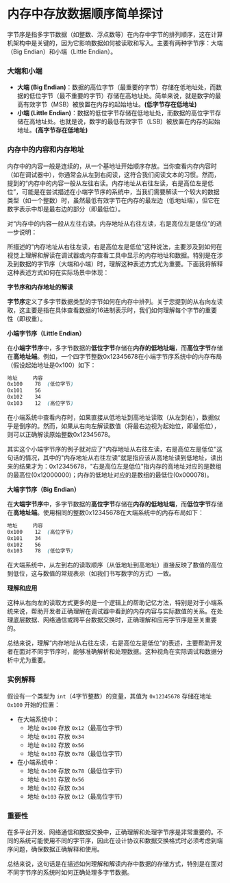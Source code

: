 # 内存中存放数据顺序简单探讨

字节序是指多字节数据（如整数、浮点数等）在内存中字节的排列顺序，这在计算机架构中是关键的，因为它影响数据如何被读取和写入。主要有两种字节序：大端（Big Endian）和小端（Little Endian）。

### 大端和小端

- **大端 (Big Endian)**：数据的高位字节（最重要的字节）存储在低地址处，而数据的低位字节（最不重要的字节）存储在高地址处。简单来说，就是数字的最高有效字节（MSB）被放置在内存的起始地址。**(低字节存在低地址)**
- **小端 (Little Endian)**：数据的低位字节存储在低地址处，而数据的高位字节存储在高地址处。也就是说，数字的最低有效字节（LSB）被放置在内存的起始地址。**(高字节存在低地址)**

### 内存中的内容和内存地址

​	内存中的内容一般是连续的，从一个基地址开始顺序存放。当你查看内存内容时（如在调试器中），你通常会从左到右阅读，这符合我们阅读文本的习惯。然而，提到的“内存中的内容一般从左往右读。内存地址从右往左读，右是高位左是低位”，可能是在尝试描述在小端字节序的系统中，当我们需要解读一个较大的数据类型（如一个整数）时，虽然最低有效字节在内存的最左边（低地址端），但它在数字表示中却是最右边的部分（即最低位）。

​	对“内存中的内容一般从左往右读。内存地址从右往左读，右是高位左是低位”的进一步说明：

所描述的“内存地址从右往左读，右是高位左是低位”这种说法，主要涉及到如何在视觉上理解和解读在调试器或内存查看工具中显示的内存地址和数据。特别是在涉及到数据的字节序（大端和小端）时，理解这种表述方式尤为重要。下面我将解释这种表述方式如何在实际场景中体现：

**字节序和内存地址的解读**

​	**字节序**定义了多字节数据类型的字节如何在内存中排列。关于您提到的从右向左读取，这主要是指在具体查看数据的16进制表示时，我们如何理解每个字节的重要性（即权重）。

**小端字节序（Little Endian）**

在**小端字节序**中，多字节数据的**低位字节**存储在**内存的低地址端**，而**高位字节**存储在**高地址端**。例如，一个四字节整数0x12345678在小端字节序系统中的内存布局（假设起始地址是0x100）如下：

```scss
地址     内容
0x100    78  (低位字节)
0x101    56
0x102    34
0x103    12  (高位字节)
```

​	在小端系统中查看内存时，如果直接从低地址到高地址读取（从左到右），数据似乎是倒序的。然而，如果从右向左解读数值（将最右边视为起始位，即最低位），则可以正确解读原始整数0x12345678。

​	其实这个小端字节序的例子就对应了"内存地址从右往左读，右是高位左是低位"这句话的情况，其中的"内存地址从右往左读"就是指应该从高地址读到低地址，读出来的结果才为：0x12345678，"右是高位左是低位"指内存的高地址对应的是数组的最高位(0x12000000)；内存的低地址对应的是数组的最低位(0x000078)。

**大端字节序（Big Endian）**

在**大端字节序**中，多字节数据的**高位字节**存储在**内存的低地址端**，而**低位字节**存储在**高地址端**。使用相同的整数0x12345678在大端系统中的内存布局如下：

```scss
地址     内容
0x100    12  (高位字节)
0x101    34
0x102    56
0x103    78  (低位字节)
```

在大端系统中，从左到右的读取顺序（从低地址到高地址）直接反映了数值的高位到低位，这与数值的常规表示（如我们书写数字的方式）一致。

**理解和应用**

这种从右向左的读取方式更多的是一个逻辑上的帮助记忆方法，特别是对于小端系统来说，帮助开发者正确理解在调试器中看到的内存内容与实际数值的关系。在处理底层数据、网络通信或跨平台数据交换时，正确理解和应用字节序是至关重要的。

总结来说，理解“内存地址从右往左读，右是高位左是低位”的表述，主要帮助开发者在面对不同字节序时，能够准确解析和处理数据。这种视角在实际调试和数据分析中尤为重要。

### 实例解释

假设有一个类型为 `int`（4字节整数）的变量，其值为 `0x12345678` 存储在地址 `0x100` 开始的位置：

- 在大端系统中：
    - 地址 `0x100` 存放 `0x12`（最高位字节）
    - 地址 `0x101` 存放 `0x34`
    - 地址 `0x102` 存放 `0x56`
    - 地址 `0x103` 存放 `0x78`（最低位字节）
- 在小端系统中：
    - 地址 `0x100` 存放 `0x78`（最低位字节）
    - 地址 `0x101` 存放 `0x56`
    - 地址 `0x102` 存放 `0x34`
    - 地址 `0x103` 存放 `0x12`（最高位字节）

### 重要性

在多平台开发、网络通信和数据交换中，正确理解和处理字节序是非常重要的。不同的系统可能使用不同的字节序，因此在设计协议和数据交换格式时必须考虑到端序问题，确保数据正确解释和使用。

总结来说，这句话是在描述如何理解和解读内存中数据的存储方式，特别是在面对不同字节序的系统时如何正确处理多字节数据。